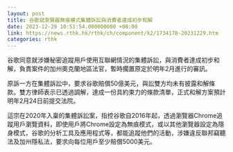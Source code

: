 ```yaml
---
layout: post
title: 谷歌就瀏覽器無痕模式集體訴訟與消費者達成初步和解
date: 2023-12-29 10:51:54.000000000 +08:00
link: https://news.rthk.hk/rthk/ch/component/k2/1734170-20231229.htm
categories: rthk
---
```


谷歌同意就涉嫌秘密追蹤用戶使用互聯網情況的集體訴訟，與消費者達成初步和解，負責案件的加州奧克蘭地區法官，暫時擱置原定於明年2月進行的審訊。

原訴一方在集體訴訟中，要求谷歌賠償50億美元，與訟雙方均未有披露和解條款。雙方律師表示已透過調解，達成一份具約束力的條款清單，正式和解方案預計明年2月24日前提交法院。

這宗在2020年入稟的集體訴訟案，指控谷歌自2016年起，透過瀏覽器Chrome追蹤用戶瀏覽資料，即使用戶將Chrome設定為無痕模式，或以其他瀏覽器設定為隱身模式，谷歌的分析工具及應用程式等，都能追蹤他們的活動，涉嫌違反聯邦竊聽法及加州隱私法，要求向每位用戶至少賠償5000美元。
